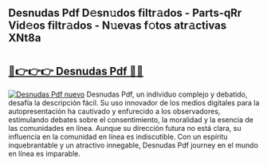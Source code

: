 ## Desnudas Pdf D𝚎sn𝚞dos filtr𝚊dos - Parts-qRr Vid𝚎os filtr𝚊dos - N𝚞evas f𝚘tos atr𝚊ctivas XNt8a

# <h2><a href="http://mb4c49h.tromn.icu/?c=Desnudas+Pdf">🔗👉👉👉 Desnudas Pdf 🔗🔗</a></h2>

[![Desnudas Pdf nuevo](https://i.imgur.com/pEAQMta.gif)](http://mb4c49h.tromn.icu/?c=Desnudas+Pdf)
Desnudas Pdf, un individuo complejo y debatido, desafía la descripción fácil. Su uso innovador de los medios digitales para la autopresentación ha cautivado y enfurecido a los observadores, estimulando debates sobre el consentimiento, la moralidad y la esencia de las comunidades en línea. Aunque su dirección futura no está clara, su influencia en la comunidad en línea es indiscutible. Con un espíritu inquebrantable y un atractivo innegable, Desnudas Pdf journey en el mundo en línea es imparable.
